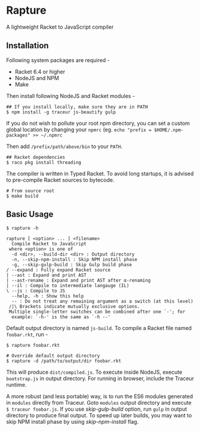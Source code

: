 # Rapture

A lightweight Racket to JavaScript compiler

## Installation

Following system packages are required -

- Racket 6.4 or higher
- NodeJS and NPM
- Make

Then install following NodeJS and Racket modules -

    ## If you install locally, make sure they are in PATH
    $ npm install -g traceur js-beautify gulp

If you do not wish to pollute your root npm directory, you can set a
custom global location by changing your `npmrc` (eg. 
`echo "prefix = $HOME/.npm-packages" >> ~/.npmrc`

Then add `/prefix/path/above/bin` to your `PATH`.

    ## Racket dependencies
    $ raco pkg install threading

The compiler is written in Typed Racket. To avoid long startups, it is
advised to pre-compile Racket sources to bytecode.

    # From source root
    $ make build

## Basic Usage
    
    $ rapture -h
    
    rapture [ <option> ... ] <filename>
      Compile Racket to JavaScript
     where <option> is one of
      -d <dir>, --build-dir <dir> : Output directory
      -n, --skip-npm-install : Skip NPM install phase
      -g, --skip-gulp-build : Skip Gulp build phase
    / --expand : Fully expand Racket source
    | --ast : Expand and print AST
    | --ast-rename : Expand and print AST after α-renaming
    | --il : Compile to intermediate langauge (IL)
    \ --js : Compile to JS
      --help, -h : Show this help
      -- : Do not treat any remaining argument as a switch (at this level)
     /|\ Brackets indicate mutually exclusive options.
     Multiple single-letter switches can be combined after one `-'; for
      example: `-h-' is the same as `-h --'


Default output directory is named `js-build`. To compile a Racket file
named `foobar.rkt`, run -

    $ rapture foobar.rkt

    # Override default output directory
    $ rapture -d /path/to/output/dir foobar.rkt
    
This will produce `dist/compiled.js`. To execute inside NodeJS, execute
`bootstrap.js` in output directory. For running in browser, include the Traceur
runtime.

A more robust (and less portable) way, is to run the ES6 modules generated in
`modules` directly from Traceur. Goto `modules` output directory and execute
`$ traceur foobar.js`. If you use _skip-gulp-build_ option, run `gulp` in
output directory to produce final output. To speed up later builds, you may
want to skip NPM install phase by using _skip-npm-install_ flag.
